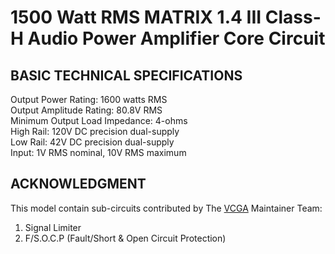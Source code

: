 1500 Watt RMS MATRIX 1.4 III Class-H Audio Power Amplifier Core Circuit
=======================================================================

BASIC TECHNICAL SPECIFICATIONS
------------------------------

Output Power Rating: 1600 watts RMS  
Output Amplitude Rating: 80.8V RMS  
Minimum Output Load Impedance: 4-ohms  
High Rail: 120V DC precision dual-supply  
Low Rail: 42V DC precision dual-supply  
Input: 1V RMS nominal, 10V RMS maximum  

ACKNOWLEDGMENT
--------------

This model contain sub-circuits contributed by
The [VCGA](https://github.com/vcga/vcga) Maintainer Team:
1. Signal Limiter
2. F/S.O.C.P (Fault/Short & Open Circuit Protection)